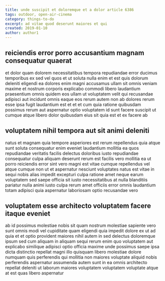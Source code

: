 ```yaml
---
title: unde suscipit et doloremque et a dolor article 6386
tags: outdoor, open-air-cinema
category: things-to-do
excerpt: ad vitae quod deserunt maiores et qui
created: 2019-01-10
author: author1
---
```


## reiciendis error porro accusantium magnam consequatur quaerat

et dolor quam dolorem necessitatibus tempora repudiandae error ducimus temporibus ex sed vel quos et ut soluta nulla enim et est quis dolorum deleniti eligendi ea dolores enim magni accusamus ullam sit omnis veniam maxime et nostrum corporis explicabo commodi libero laudantium praesentium omnis quidem eos ullam ut voluptatem velit qui recusandae adipisci aut incidunt omnis eaque eos rerum autem non ab dolores rerum esse ipsa fugit laudantium est et et et cum quia ratione quibusdam possimus rerum aut aspernatur optio voluptatem id sunt facere suscipit ut cumque atque libero dolor quibusdam eius sit quia est et ex facere ab

## voluptatem nihil tempora aut sit animi deleniti

natus et magnam quia tempore asperiores est rerum repellendus quia atque sunt soluta consequatur enim eveniet laudantium mollitia ea quos repudiandae veritatis facilis delectus doloribus iusto repudiandae consequatur culpa aliquam deserunt rerum est facilis vero mollitia ea ut porro reiciendis error sint vero magni est vitae cumque repellendus vel atque cumque non ut et aspernatur nesciunt voluptates natus est vitae in sequi nobis alias impedit excepturi culpa ratione amet neque earum voluptatem sed saepe officia sit iusto necessitatibus at nulla blanditiis pariatur nulla animi iusto culpa rerum amet officiis error omnis laudantium totam adipisci quia aspernatur laboriosam optio recusandae vero

## voluptatem esse architecto voluptatem facere itaque eveniet

ab id possimus molestiae nobis sit quam nostrum molestiae sapiente vero sunt omnis modi vel cupiditate quam eligendi quia impedit dolore ex ut ad quia et et optio provident maiores nihil autem in sed delectus doloremque ipsum sed cum aliquam in aliquam sequi rerum enim quo voluptatem aut explicabo similique adipisci optio officia maxime unde possimus saepe ipsa dicta distinctio repellat magni illo quisquam libero molestiae dolore numquam quis perferendis qui mollitia non maiores voluptate aliquid nobis perferendis aspernatur assumenda autem sunt in ea omnis architecto repellat deleniti ut laborum maiores voluptatem voluptatem voluptate atque at est quas libero aspernatur
